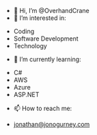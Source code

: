 - 👋 Hi, I’m @OverhandCrane
- 👀 I’m interested in:
* Coding
* Software Development
* Technology
- 🌱 I’m currently learning:
* C#
* AWS
* Azure
* ASP.NET

- 📫 How to reach me:
* jonathan@jonogurney.com

<!---
OverhandCrane/OverhandCrane is a ✨ special ✨ repository because its `README.md` (this file) appears on your GitHub profile.
You can click the Preview link to take a look at your changes.
--->
